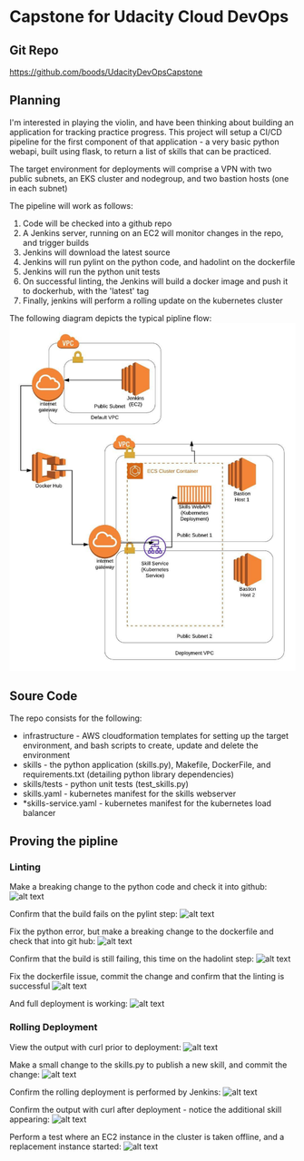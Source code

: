 # Capstone for Udacity Cloud DevOps

## Git Repo
https://github.com/boods/UdacityDevOpsCapstone

## Planning

I'm interested in playing the violin, and have been thinking about building an application for tracking practice progress. 
This project will setup a CI/CD pipeline for the first component of that application - a very basic python webapi, built using flask, to 
return a list of skills that can be practiced.

The target environment for deployments will comprise a VPN with two public subnets, an EKS cluster and nodegroup, and two bastion hosts (one in each subnet)

The pipeline will work as follows: 
1. Code will be checked into a github repo
2. A Jenkins server, running on an EC2 will monitor changes in the repo, and trigger builds
3. Jenkins will download the latest source
4. Jenkins will run pylint on the python code, and hadolint on the dockerfile
5. Jenkins will run the python unit tests
6. On successful linting, the Jenkins will build a docker image and push it to dockerhub, with the 'latest' tag
7. Finally, jenkins will perform a rolling update on the kubernetes cluster

The following diagram depicts the typical pipline flow: 
![Planning](https://raw.githubusercontent.com/boods/UdacityDevOpsCapstone/master/docs/UdacityDevOpsCapstone.jpeg)

## Soure Code

The repo consists for the following: 
* infrastructure - AWS cloudformation templates for setting up the target environment, and bash scripts to create, update and delete the environment
* skills - the python application (skills.py), Makefile, DockerFile, and requirements.txt (detailing python library dependencies)
* skills/tests - python unit tests (test_skills.py)
* skills.yaml - kubernetes manifest for the skills webserver
* *skills-service.yaml - kubernetes manifest for the kubernetes load balancer

## Proving the pipline


### Linting

Make a breaking change to the python code and check it into github: 
![alt text](https://github.com/boods/UdacityDevOpsCapstone/tree/master/docs/1_breaking_python_change.png "Breaking Python Change")

Confirm that the build fails on the pylint step: 
![alt text](https://github.com/boods/UdacityDevOpsCapstone/tree/master/docs/2_build_failure_pylint.png "Failing pylint")

Fix the python error, but make a breaking change to the dockerfile and check that into git hub: 
![alt text](https://github.com/boods/UdacityDevOpsCapstone/tree/master/docs/3_breaking_dockerfile_change.png "Breaking dockerfile")

Confirm that the build is still failing, this time on the hadolint step: 
![alt text](https://github.com/boods/UdacityDevOpsCapstone/tree/master/docs/4_build_failure_hadolint.png "Failing hadolint")

Fix the dockerfile issue, commit the change and confirm that the linting is successful
![alt text](https://github.com/boods/UdacityDevOpsCapstone/tree/master/docs/5_successful_linting.png "Successful linting")

And full deployment is working: 
![alt text](https://github.com/boods/UdacityDevOpsCapstone/tree/master/docs/6_rolling_deployment.png "Successful deployment")


### Rolling Deployment

View the output with curl prior to deployment: 
![alt text](https://github.com/boods/UdacityDevOpsCapstone/tree/master/docs/7_curl_output.png "Output before deployment")

Make a small change to the skills.py to publish a new skill, and commit the change: 
![alt text](https://github.com/boods/UdacityDevOpsCapstone/tree/master/docs/8_code_change.png "Change code and commit")

Confirm the rolling deployment is performed by Jenkins:
![alt text](https://github.com/boods/UdacityDevOpsCapstone/tree/master/docs/9_rolling_deployment.png "Rolling Deployment in Jenkin")

Confirm the output with curl after deployment - notice the additional skill appearing: 
![alt text](https://github.com/boods/UdacityDevOpsCapstone/tree/master/docs/10_output_after_deployment.png "Output after deployment")

Perform a test where an EC2 instance in the cluster is taken offline, and a replacement instance started: 
![alt text](https://github.com/boods/UdacityDevOpsCapstone/tree/master/docs/11_auto_scaling.png "Auto scaling ECs")
